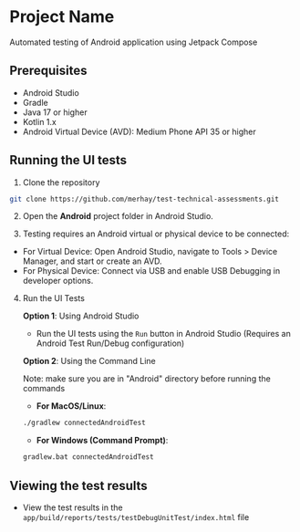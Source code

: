 # Project Name

Automated testing of Android application using Jetpack Compose

## Prerequisites
- Android Studio
- Gradle
- Java 17 or higher
- Kotlin 1.x
- Android Virtual Device (AVD): Medium Phone API 35 or higher

## Running the UI tests
1) Clone the repository
```bash
git clone https://github.com/merhay/test-technical-assessments.git
```
2) Open the **Android** project folder in Android Studio. 

3) Testing requires an Android virtual or physical device to be connected:
  - For Virtual Device: Open Android Studio, navigate to Tools > Device Manager, and start or create an AVD.
  - For Physical Device: Connect via USB and enable USB Debugging in developer options.

4) Run the UI Tests

   **Option 1**: Using Android Studio
    - Run the UI tests using the `Run` button in Android Studio (Requires an Android Test Run/Debug configuration)
    
   **Option 2**: Using the Command Line

   Note: make sure you are in "Android" directory before running the commands
    - **For MacOS/Linux**:
    ```bash
    ./gradlew connectedAndroidTest
    ```
    - **For Windows (Command Prompt)**:
    ```cmd
    gradlew.bat connectedAndroidTest
    ```
## Viewing the test results
- View the test results in the `app/build/reports/tests/testDebugUnitTest/index.html` file

